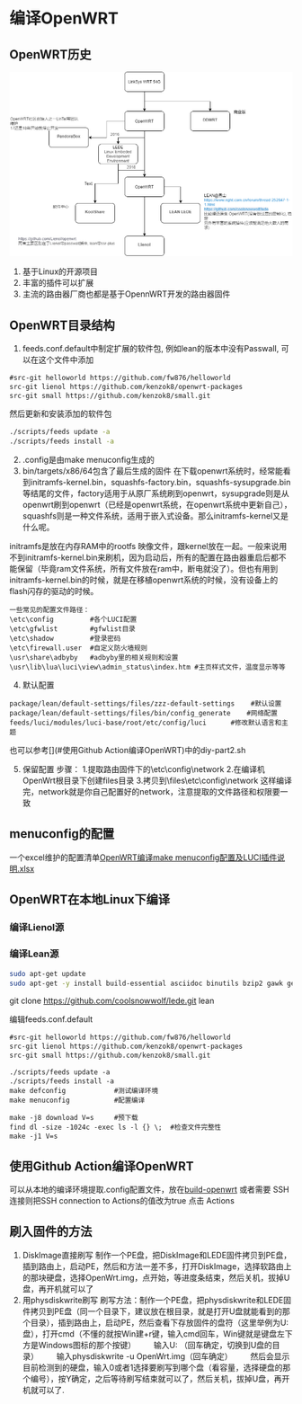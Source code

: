 # 编译OpenWRT

## OpenWRT历史
![The History of OpenWRT](./openwrt.png)
1. 基于Linux的开源项目
2. 丰富的插件可以扩展
3. 主流的路由器厂商也都是基于OpennWRT开发的路由器固件

## OpenWRT目录结构
1. feeds.conf.default中制定扩展的软件包, 例如lean的版本中没有Passwall, 可以在这个文件中添加
```
#src-git helloworld https://github.com/fw876/helloworld
src-git lienol https://github.com/kenzok8/openwrt-packages
src-git small https://github.com/kenzok8/small.git
```
然后更新和安装添加的软件包
``` bash
./scripts/feeds update -a
./scripts/feeds install -a
```
2. .config是由make menuconfig生成的
3. bin/targets/x86/64包含了最后生成的固件
在下载openwrt系统时，经常能看到initramfs-kernel.bin，squashfs-factory.bin，squashfs-sysupgrade.bin等结尾的文件，factory适用于从原厂系统刷到openwrt，sysupgrade则是从openwrt刷到openwrt（已经是openwrt系统，在openwrt系统中更新自己），squashfs则是一种文件系统，适用于嵌入式设备。那么initramfs-kernel又是什么呢。

initramfs是放在内存RAM中的rootfs 映像文件，跟kernel放在一起。一般来说用不到initramfs-kernel.bin来刷机，因为启动后，所有的配置在路由器重启后都不能保留（毕竟ram文件系统，所有文件放在ram中，断电就没了）。但也有用到initramfs-kernel.bin的时候，就是在移植openwrt系统的时候，没有设备上的flash闪存的驱动的时候。
```
一些常见的配置文件路径：
\etc\config         #各个LUCI配置
\etc\gfwlist        #gfwlist目录
\etc\shadow         #登录密码
\etc\firewall.user  #自定义防火墙规则
\usr\share\adbyby   #adbyby里的相关规则和设置
\usr\lib\lua\luci\view\admin_status\index.htm #主页样式文件，温度显示等等
```

4. 默认配置
```
package/lean/default-settings/files/zzz-default-settings    #默认设置
package/lean/default-settings/files/bin/config_generate    #网络配置
feeds/luci/modules/luci-base/root/etc/config/luci      #修改默认语言和主题
```
也可以参考[](#使用Github Action编译OpenWRT)中的diy-part2.sh

5. 保留配置
步骤： 1.提取路由固件下的\etc\config\network 2.在编译机OpenWrt根目录下创建files目录 3.拷贝到\files\etc\config\network 这样编译完，network就是你自己配置好的network，注意提取的文件路径和权限要一致
## menuconfig的配置
一个excel维护的配置清单[OpenWRT编译make menuconfig配置及LUCI插件说明.xlsx](https://www.wil.ink/links/799)

## OpenWRT在本地Linux下编译

### 编译Lienol源

### 编译Lean源
``` bash
sudo apt-get update
sudo apt-get -y install build-essential asciidoc binutils bzip2 gawk gettext git libncurses5-dev libz-dev patch python3 python2.7 unzip zlib1g-dev lib32gcc1 libc6-dev-i386 subversion flex uglifyjs git-core gcc-multilib p7zip p7zip-full msmtp libssl-dev texinfo libglib2.0-dev xmlto qemu-utils upx libelf-dev autoconf automake libtool autopoint device-tree-compiler g++-multilib antlr3 gperf wget curl swig rsync
```

git clone https://github.com/coolsnowwolf/lede.git lean

编辑feeds.conf.default
```
#src-git helloworld https://github.com/fw876/helloworld
src-git lienol https://github.com/kenzok8/openwrt-packages
src-git small https://github.com/kenzok8/small.git
```

```
./scripts/feeds update -a
./scripts/feeds install -a
make defconfig            #测试编译环境
make menuconfig           #配置编译
```

```
make -j8 download V=s     #预下载
find dl -size -1024c -exec ls -l {} \;  #检查文件完整性
make -j1 V=s
```

## 使用Github Action编译OpenWRT
可以从本地的编译环境提取.config配置文件，放在[build-openwrt](git@github.com:quboqin/build-openwrt.git)
或者需要 SSH 连接则把SSH connection to Actions的值改为true
点击 Actions
## 刷入固件的方法
1. DiskImage直接刷写
制作一个PE盘，把DiskImage和LEDE固件拷贝到PE盘，插到路由上，启动PE，然后和方法一差不多，打开DiskImage，选择软路由上的那块硬盘，选择OpenWrt.img，点开始，等进度条结束，然后关机，拔掉U盘，再开机就可以了
2. 用physdiskwrite刷写
刷写方法：制作一个PE盘，把physdiskwrite和LEDE固件拷贝到PE盘（同一个目录下，建议放在根目录，就是打开U盘就能看到的那个目录），插到路由上，启动PE，然后查看下存放固件的盘符（这里举例为U:盘），打开cmd（不懂的就按Win建+r键，输入cmd回车，Win键就是键盘左下方是Windows图标的那个按键）
　　输入U: （回车确定，切换到U盘的目录）
　　输入physdiskwrite -u OpenWrt.img（回车确定）
　　然后会显示目前检测到的硬盘，输入0或者1选择要刷写到哪个盘（看容量，选择硬盘的那个编号），按Y确定，之后等待刷写结束就可以了，然后关机，拔掉U盘，再开机就可以了.